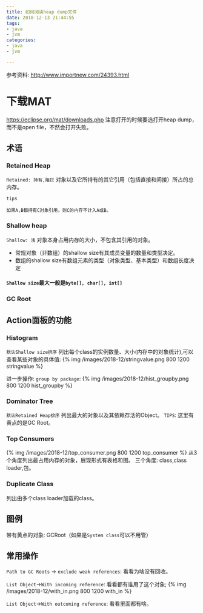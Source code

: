 ```yaml
---
title: 如何阅读heap dump文件
date: 2018-12-13 21:44:55
tags:
- java
- jvm 
categories:
- java
- jvm 

---
```



参考资料: http://www.importnew.com/24393.html

# 下载MAT
https://eclipse.org/mat/downloads.php
注意打开的时候要选打开heap dump，而不是open file，不然会打开失败。

## 术语
### Retained Heap
`Retained: 持有,阻拦`
对象以及它所持有的其它引用（包括直接和间接）所占的总内存。

`tips`
```
如果A,B都持有C对象引用，则C的内存不计入A或B。
```

### Shallow heap
`Shallow: 浅`
对象本身占用内存的大小，不包含其引用的对象。
- 常规对象（非数组）的shallow size有其成员变量的数量和类型决定。
- 数组的shallow size有数组元素的类型（对象类型、基本类型）和数组长度决定
#### `Shallow size`最大一般是`byte[], char[], int[]`

### GC Root

## Action面板的功能
### Histogram
`默认Shallow size排序`
列出每个class的实例数量、大小(内存中的对象统计),可以查看某些对象的具体值:
{% img /images/2018-12/stringvalue.png 800 1200 stringvalue %}

进一步操作: `group by package`:
{% img /images/2018-12/hist_groupby.png 800 1200 hist_groupby %}

### Dominator Tree
`默认Retained Heap排序`
列出最大的对象以及其依赖存活的Object。
`TIPS`: 这里有黄点的是GC Root。
  
### Top Consumers
{% img /images/2018-12/top_consumer.png 800 1200 top_consumer %}
从3个角度列出最占用内存的对象，展现形式有表格和图。
三个角度: class,class loader,包。

### Duplicate Class
列出由多个class loader加载的class。


## 图例
带有黄点的对象: GCRoot（如果是`System class`可以不用管）

## 常用操作
`Path to GC Roots` -> `exclude weak references`: 看看为啥没有回收。

`List Object`->`With incoming reference`: 看看都有谁用了这个对象;
{% img /images/2018-12/with_in.png 800 1200 with_in %}

`List Object`->`With outcoming reference`: 看看里面都有啥。
